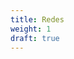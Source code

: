 ```yaml
---
title: Redes
weight: 1
draft: true
---
```

<!-- TODO ->

En casa tienes varios dispositivos conectados entre si (network), y pueden compartir datos (imprimir, ver video, internet...). Estos estan conectados a un switch, por cable o inalambrico (wifi).
El receptor y emisor deben entenderse entre si (hablar el mismo idioma), esto estan determinados por los protocolos (TCP, HTTPS...)

Tipos
Podemos llamar a cada elemento en una red nodo. Estos nodos pueden controlar la red (switch, router) o pueden ser end-points/host, q reciben y envian informacion
Red de casa (pequeña): SOHO Small Office, Home Office (el switch, router, punto de acceso y otros suelen estar integrados en un mismo dispositivo)
Mas grandes (eg Banco): Enterprise Network
Las q proveen el internet: Service Provider Network

La red LAN (Local Area Network) esta formada por sus elementos en un area determinada
La red WAN (Wide Area Network) puede ser como la del banco, todas sus sedes mundiales interconectadas

Cables
Pueden ser de Cu (baratos, usan electricidad -puede tener interferencias-, se usan para cortas distancias) o Fibra (caro,se hacen de cristal, los datos se envian con luz, se usa para distancias largas, no hay interferencias)

La LAN cableada usa un protocolo llamado Ethernet, un conjunto de reglas q describen como se deben comunicar los dispositivos conectados:
Determina como tiene q ser el cableado (parte fisica)
O como se debe formatear los datos y ser enviados (Media Access Control)

IEEE, los creadores de Ethernet, tienen diferentes tipos de estandares.
Cada dispositivo tiene un ID: si empiezan por 802 son para LAN, 802.3 Ethernet (802.3i 10Mbps / 802.3u 100Mbps / 802.3ab 1Gbps / 802.3an 10 Gbps = 10GBASE-T -10G speed/base baseband (cables) / T UTP cable type-)

Los cables se envian informacion mediante bits, pero hay q descodificarlo (Encoding Scheme). Para enviar estas señales se necesita un circuito. Los cables q lo forman pueden ser
UTP: Unshielded Twisted (4 parejas de cables, como unas interfieren con las otras, por q crean un iman..., se enrollan).
    Cat(egory)2: definen el numero de parejas, el grosor, y como de apretados estan enrollados. Cada uno tiene un alcance y velocidad maxima soportadas.

Los cables tienen tambien un conector (RG45?). Estos tienen unos pines q se conectan con las parejas, cada une recibe (RX) o transmite (TX): (ordenador RX:1 TX:2 / switch TX:1 RX:2 >> Straight through //// ordenador RX:2 TX:1 / otro ordenador RX:2 TX:1 /1-2/2-1 >> Crossover). Para evitar estos cambios existe el Auto MDI-X, q hace los cambios automaticamente.

1000BASE-T usa todas las parejas tanto para recibir y enviar (Full Duplex, Half Duplex si hay una pausa antes de volver a enviar por la misma pareja, solo pueden enviar o recibir, no las dos a la vez) (requiere cat5e). 1000BASE-TX usa dos pares para recibir y dos para enviar (requiere cat6) (requieren Auto MDI-X)

Los cables de fibra se pueden doblar hasta cierto punto, donde ya se pierde la señal.

Single core: tenemos solo una linea, funcionan en Half Duplex
Dual core: tenemos dos lineas, Full Duplex

Single Mode Fibre (SMF): Laser >2km caro
Multi Mode Fibre (MMF): LED 500m barato

Los conectores q usan son LC y SC
